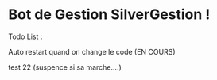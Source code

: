 # Bot de Gestion SilverGestion !

Todo List :

Auto restart quand on change le code (EN COURS)

test 22 (suspence si sa marche....)
